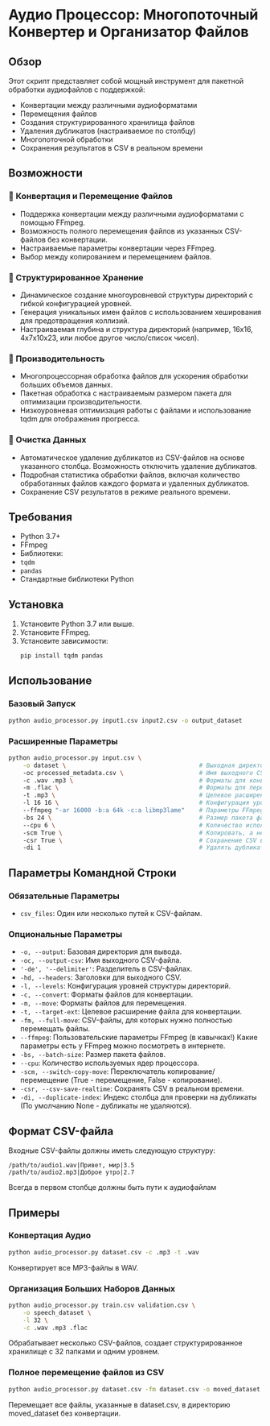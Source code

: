 # Аудио Процессор: Многопоточный Конвертер и Организатор Файлов

## Обзор

Этот скрипт представляет собой мощный инструмент для пакетной обработки аудиофайлов с поддержкой:
- Конвертации между различными аудиоформатами
- Перемещения файлов
- Создания структурированного хранилища файлов
- Удаления дубликатов (настраиваемое по столбцу)
- Многопоточной обработки
- Сохранения результатов в CSV в реальном времени

## Возможности

### 🔄 Конвертация и Перемещение Файлов
- Поддержка конвертации между различными аудиоформатами с помощью FFmpeg.
- Возможность полного перемещения файлов из указанных CSV-файлов без конвертации.
- Настраиваемые параметры конвертации через FFmpeg. 
- Выбор между копированием и перемещением файлов.

### 📂 Структурированное Хранение
- Динамическое создание многоуровневой структуры директорий с гибкой конфигурацией уровней.
- Генерация уникальных имен файлов с использованием хеширования для предотвращения коллизий.
- Настраиваемая глубина и структура директорий (например, 16x16, 4x7x10x23, или любое другое число/список чисел).

### 🚀 Производительность
- Многопроцессорная обработка файлов для ускорения обработки больших объемов данных.
- Пакетная обработка с настраиваемым размером пакета для оптимизации производительности.
- Низкоуровневая оптимизация работы с файлами и использование tqdm для отображения прогресса.

### 🧹 Очистка Данных
- Автоматическое удаление дубликатов из CSV-файлов на основе указанного столбца. Возможность отключить удаление дубликатов.
- Подробная статистика обработки файлов, включая количество обработанных файлов каждого формата и удаленных дубликатов.
- Сохранение CSV результатов в режиме реального времени.

## Требования

- Python 3.7+
- FFmpeg
- Библиотеки:
 - `tqdm`
 - `pandas`
 - Стандартные библиотеки Python

## Установка

1. Установите Python 3.7 или выше.
2. Установите FFmpeg.
3. Установите зависимости:
    ```bash
    pip install tqdm pandas
    ```

## Использование

### Базовый Запуск

```bash
python audio_processor.py input1.csv input2.csv -o output_dataset
```

### Расширенные Параметры

```bash
python audio_processor.py input.csv \
    -o dataset \                                     # Выходная директория
    -oc processed_metadata.csv \                     # Имя выходного CSV файла
    -c .wav .mp3 \                                   # Форматы для конвертации
    -m .flac \                                       # Форматы для перемещения
    -t .mp3 \                                        # Целевое расширение
    -l 16 16 \                                       # Конфигурация уровней структуры директорий (2 уровня по 16 папок)
    --ffmpeg "-ar 16000 -b:a 64k -c:a libmp3lame"    # Параметры FFmpeg (в кавычках!)
    -bs 24 \                                         # Размер пакета файлов
    --cpu 6 \                                        # Количество используемых ядер
    -scm True \                                      # Копировать, а не перемещать
    -csr True \                                      # Сохранение CSV в реальном времени
    -di 1                                            # Удалять дубликаты по второму столбцу (индекс 1)
```

## Параметры Командной Строки

### Обязательные Параметры

- `csv_files`: Один или несколько путей к CSV-файлам.

### Опциональные Параметры

- `-o, --output`: Базовая директория для вывода.
- `-oc, --output-csv`: Имя выходного CSV-файла.
- `'-de', '--delimiter'`: Разделитель в CSV-файлах.
- `-hd, --headers`: Заголовки для выходного CSV.
- `-l, --levels`: Конфигурация уровней структуры директорий.
- `-c, --convert`: Форматы файлов для конвертации.
- `-m, --move`: Форматы файлов для перемещения.
- `-t, --target-ext`: Целевое расширение файла для конвертации.
- `-fm, --full-move`: CSV-файлы, для которых нужно полностью перемещать файлы.
- `--ffmpeg`: Пользовательские параметры FFmpeg (в кавычках!) Какие параметры есть у FFmpeg можно посмотреть в интернете.
- `-bs, --batch-size`: Размер пакета файлов.
- `--cpu`: Количество используемых ядер процессора.
- `-scm, --switch-copy-move`: Переключатель копирование/перемещение (True - перемещение, False - копирование).
- `-csr, --csv-save-realtime`: Сохранять CSV в реальном времени.
- `-di, --duplicate-index`: Индекс столбца для проверки на дубликаты (По умолчанию None - дубликаты не удаляются).

## Формат CSV-файла

Входные CSV-файлы должны иметь следующую структуру:
```
/path/to/audio1.wav|Привет, мир|3.5
/path/to/audio2.mp3|Доброе утро|2.7
```
Всегда в первом столбце должны быть пути к аудиофайлам

## Примеры

### Конвертация Аудио
```bash
python audio_processor.py dataset.csv -c .mp3 -t .wav
```
Конвертирует все MP3-файлы в WAV.

### Организация Больших Наборов Данных
```bash
python audio_processor.py train.csv validation.csv \
    -o speech_dataset \
    -l 32 \
    -c .wav .mp3 .flac
```
Обрабатывает несколько CSV-файлов, создает структурированное хранилище с 32 папками и одним уровнем.

### Полное перемещение файлов из CSV
```bash
python audio_processor.py dataset.csv -fm dataset.csv -o moved_dataset
```
Перемещает все файлы, указанные в dataset.csv, в директорию moved_dataset без конвертации.
